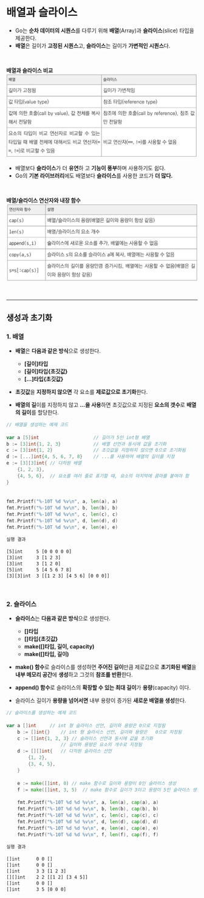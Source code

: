 # **배열과 슬라이스**
- Go는 **순차 데이터의 시퀀스**를 다루기 위해 **배열**(Array)과 **슬라이스**(slice) 타입을 제공한다.
- **배열**은 길이가 **고정된 시퀀스**고, **슬라이스**는 길이가 **가변적인 시퀀스**다.

<br>

**배열과 슬라이스 비교**
![Alt text](image-4.png)
<br>

- 배열보다 **슬라이스**가 더 **유연**하 고 **기능이 풍부**하며 사용하기도 쉽다.
- Go의 **기본 라이브러리**에도 배열보다 **슬라이스**를 사용한 코드가 **더 많다.**

<br>

**배열/슬라이스 연산자와 내장 함수**
![Alt text](image-5.png)

<br>

---
## **생성과 초기화**

### 1. **배열**
- **배열**은 **다음과 같은 방식**으로 생성한다.
    - **[길이]타입**
    - **[길이]타입{초깃값}**
    - **[...]타입{초깃값}**

- **초깃값**을 **지정하지 않으면** 각 요소를 **제로값으로 초기화**한다.
- **배열의 길**이를 지정하지 않고 **...을 사용**하면 초깃값으로 지정된 **요소의 갯수**로 **배열의 길이**를 할당한다.

~~~go
// 배열을 생성하는 예제 코드

var a [5]int                    // 길이가 5인 int형 배열
b := [3]int{1, 2, 3}            // 배열 선언과 동시에 값을 초기화
c := [3]int{1, 2}               // 초깃값을 지정하지 않으면 0으로 초기화됨
d := [...]int{4, 5, 6, 7, 8}    // ...를 사용하여 배열의 길이를 지정
e := [3][3]int{ // 다차원 배열
    {1, 2, 3},
    {4, 5, 6},  // 요소를 여러 줄로 표기할 때, 요소의 마지막에 콤마를 붙여야 함
}


fmt.Printf("%-10T %d %v\n", a, len(a), a)
fmt.Printf("%-10T %d %v\n", b, len(b), b)
fmt.Printf("%-10T %d %v\n", c, len(c), c)
fmt.Printf("%-10T %d %v\n", d, len(d), d)
fmt.Printf("%-10T %d %v\n", e, len(e), e)
~~~
~~~
실행 결과

[5]int     5 [0 0 0 0 0]
[3]int     3 [1 2 3]
[3]int     3 [1 2 0]
[5]int     5 [4 5 6 7 8]
[3][3]int  3 [[1 2 3] [4 5 6] [0 0 0]]
~~~

<br>

### 2. **슬라이스**
- **슬라이스**는 **다음과 같은 방식**으로 생성한다.
    - **[]타입**
    - **[]타입{초깃값}**
    - **make([]타입, 길이, capacity)**
    - **make([]타입, 길이)**

- **make() 함수**로 슬라이스를 생성하면 **주어진 길이**만큼 제로값으로 **초기화된 배열**을 **내부 메모리 공간**에 **생성**하고 그것의 **참조를 반환**한다.
- **append() 함수**로 슬라이스의 **확장할 수 있는 최대 길이**가 **용량**(capacity) 이다.
- 슬라이스 길이가 **용량을 넘어서면** 내부 용량이 증가된 **새로운 배열을 생성**한다.
~~~go
// 슬라이스를 생성하는 예제 코드

var a []int		// int 형 슬라이스 선언, 길이와 용량은 0으로 지정됨
	b := []int{}	// int 형 슬라시스 선언, 길이와 용량은	0으로 지정됨
	c := []int{1, 2, 3}	// 슬라이스 선언과 동시에 값을 초기화
					// 길이와 용량은 요소의 개수로 지정됨
	d := [][]int{	// 다차원 슬라이스 선언
		{1, 2},
		{3, 4, 5},
	}

	e := make([]int, 0)	// make 함수로 길이와 용량이 0인 슬라이스 생성
	f := make([]int, 3, 5)	// make 함수로 길이가 3이고 용량이 5인 슬라이스 생성

	fmt.Printf("%-10T %d %d %v\n", a, len(a), cap(a), a)
	fmt.Printf("%-10T %d %d %v\n", b, len(b), cap(b), b)
	fmt.Printf("%-10T %d %d %v\n", c, len(c), cap(c), c)
	fmt.Printf("%-10T %d %d %v\n", d, len(d), cap(d), d)
	fmt.Printf("%-10T %d %d %v\n", e, len(e), cap(e), e)
	fmt.Printf("%-10T %d %d %v\n", f, len(f), cap(f), f)
~~~
~~~
실행 결과

[]int      0 0 []
[]int      0 0 []
[]int      3 3 [1 2 3]
[][]int    2 2 [[1 2] [3 4 5]]
[]int      0 0 []
[]int      3 5 [0 0 0]
~~~
